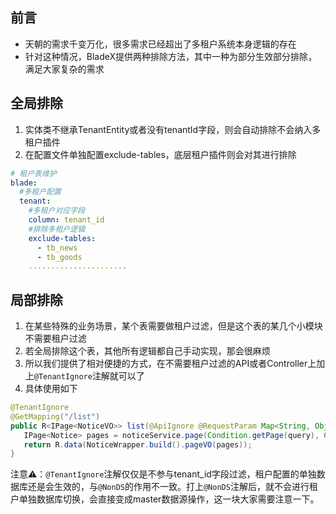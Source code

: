 ## 前言
* 天朝的需求千变万化，很多需求已经超出了多租户系统本身逻辑的存在
* 针对这种情况，BladeX提供两种排除方法，其中一种为部分生效部分排除，满足大家复杂的需求

## 全局排除
1. 实体类不继承TenantEntity或者没有tenantId字段，则会自动排除不会纳入多租户插件
2. 在配置文件单独配置exclude-tables，底层租户插件则会对其进行排除
~~~yaml
# 租户表维护
blade:
  #多租户配置
  tenant:
    #多租户对应字段
    column: tenant_id
    #排除多租户逻辑
    exclude-tables:
      - tb_news
      - tb_goods
    ......................
~~~

## 局部排除
1. 在某些特殊的业务场景，某个表需要做租户过滤，但是这个表的某几个小模块不需要租户过滤
2. 若全局排除这个表，其他所有逻辑都自己手动实现，那会很麻烦
3. 所以我们提供了相对便捷的方式，在不需要租户过滤的API或者Controller上加上`@TenantIgnore`注解就可以了
4. 具体使用如下
~~~java
@TenantIgnore
@GetMapping("/list")
public R<IPage<NoticeVO>> list(@ApiIgnore @RequestParam Map<String, Object> notice, Query query) {
   IPage<Notice> pages = noticeService.page(Condition.getPage(query), Condition.getQueryWrapper(notice, Notice.class));
   return R.data(NoticeWrapper.build().pageVO(pages));
}
~~~
注意⚠️：`@TenantIgnore`注解仅仅是不参与tenant_id字段过滤，租户配置的单独数据库还是会生效的，与`@NonDS`的作用不一致。打上`@NonDS`注解后，就不会进行租户单独数据库切换，会直接变成master数据源操作，这一块大家需要注意一下。 
